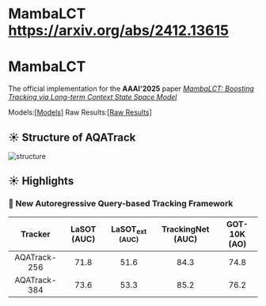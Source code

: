 # MambaLCT https://arxiv.org/abs/2412.13615
# MambaLCT 
The official implementation for the **AAAI'2025** paper [_MambaLCT: Boosting Tracking via Long-term Context State Space Model_](https://arxiv.org/abs/2412.13615) 

Models:[[Models]](https://drive.google.com/drive/folders/1PtpomZNItT6B7gdf4hnH3nGdnRJPVVT0?usp=drive_link)
Raw Results:[[Raw Results]](https://drive.google.com/drive/folders/1nuU4LyH1NLPs1U9mrxNCdkhptv6Vc2Nr?usp=drive_link)


## :sunny: Structure of AQATrack 
![structure](https://github.com/GXNU-ZhongLab/MambaLCT/blob/main/assets/arch.png)


## :sunny: Highlights

### :star2: New Autoregressive Query-based Tracking Framework


| Tracker     | LaSOT (AUC)|LaSOT<sub>ext (AUC)|TrackingNet (AUC)|GOT-10K (AO)
|:-----------:|:----------:|:-----------------:|:---------------:|:----------:
| AQATrack-256| 71.8       | 51.6              | 84.3            | 74.8         
| AQATrack-384| 73.6       | 53.3              | 85.2            | 76.2         
